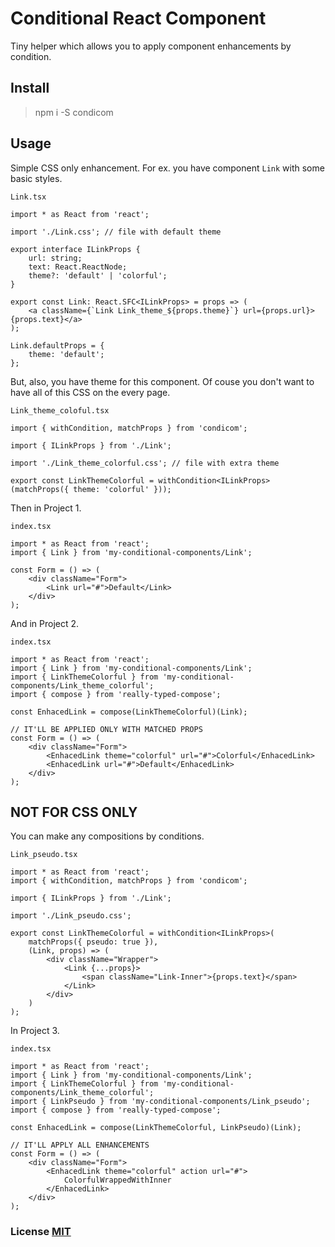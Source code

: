 # Conditional React Component

Tiny helper which allows you to apply component enhancements by condition.

## Install

> npm i -S condicom

## Usage

Simple CSS only enhancement. For ex. you have component `Link` with some basic styles. 

`Link.tsx`
``` tsx
import * as React from 'react';

import './Link.css'; // file with default theme

export interface ILinkProps {
    url: string;
    text: React.ReactNode;
    theme?: 'default' | 'colorful';
}

export const Link: React.SFC<ILinkProps> = props => (
    <a className={`Link Link_theme_${props.theme}`} url={props.url}>{props.text}</a>
);

Link.defaultProps = {
    theme: 'default';
};
```

But, also, you have theme for this component. Of couse you don't want to have all of this CSS on the every page.

`Link_theme_coloful.tsx`
``` tsx
import { withCondition, matchProps } from 'condicom';

import { ILinkProps } from './Link';

import './Link_theme_colorful.css'; // file with extra theme

export const LinkThemeColorful = withCondition<ILinkProps>(matchProps({ theme: 'colorful' }));
```

Then in Project 1.

`index.tsx`
``` tsx
import * as React from 'react';
import { Link } from 'my-conditional-components/Link';

const Form = () => (
    <div className="Form">
        <Link url="#">Default</Link>
    </div>
);
```

And in Project 2.

`index.tsx`
``` tsx
import * as React from 'react';
import { Link } from 'my-conditional-components/Link';
import { LinkThemeColorful } from 'my-conditional-components/Link_theme_colorful';
import { compose } from 'really-typed-compose';

const EnhacedLink = compose(LinkThemeColorful)(Link);

// IT'LL BE APPLIED ONLY WITH MATCHED PROPS
const Form = () => (
    <div className="Form">
        <EnhacedLink theme="colorful" url="#">Colorful</EnhacedLink>
        <EnhacedLink url="#">Default</EnhacedLink>
    </div>
);
```

## NOT FOR CSS ONLY

You can make any compositions by conditions.

`Link_pseudo.tsx`
``` tsx
import * as React from 'react';
import { withCondition, matchProps } from 'condicom';

import { ILinkProps } from './Link';

import './Link_pseudo.css';

export const LinkThemeColorful = withCondition<ILinkProps>(
    matchProps({ pseudo: true }), 
    (Link, props) => (
        <div className="Wrapper">
            <Link {...props}>
                <span className="Link-Inner">{props.text}</span>
            </Link>
        </div>
    )
);
```

In Project 3.

`index.tsx`
``` tsx
import * as React from 'react';
import { Link } from 'my-conditional-components/Link';
import { LinkThemeColorful } from 'my-conditional-components/Link_theme_colorful';
import { LinkPseudo } from 'my-conditional-components/Link_pseudo';
import { compose } from 'really-typed-compose';

const EnhacedLink = compose(LinkThemeColorful, LinkPseudo)(Link);

// IT'LL APPLY ALL ENHANCEMENTS
const Form = () => (
    <div className="Form">
        <EnhacedLink theme="colorful" action url="#">
            ColorfulWrappedWithInner
        </EnhacedLink>
    </div>
);
```

### License [MIT](LICENSE)
